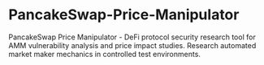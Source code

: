 # PancakeSwap-Price-Manipulator
PancakeSwap Price Manipulator - DeFi protocol security research tool for AMM vulnerability analysis and price impact studies. Research automated market maker mechanics in controlled test environments.
